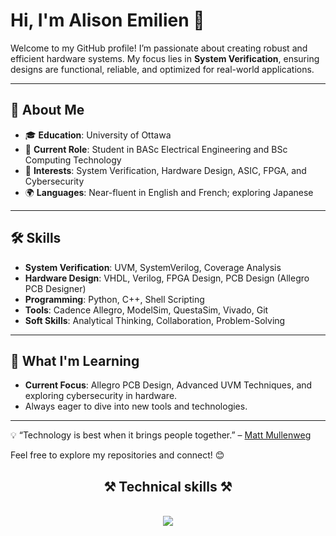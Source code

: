 # Hi, I'm Alison Emilien 👋  

Welcome to my GitHub profile! I’m passionate about creating robust and efficient hardware systems. My focus lies in **System Verification**, ensuring designs are functional, reliable, and optimized for real-world applications.  

---

## 🌟 About Me  
- 🎓 **Education**: University of Ottawa
- 💼 **Current Role**: Student in BASc Electrical Engineering and BSc Computing Technology
- 🎯 **Interests**: System Verification, Hardware Design, ASIC, FPGA, and Cybersecurity  
- 🌍 **Languages**: Near-fluent in English and French; exploring Japanese

---

## 🛠️ Skills  
- **System Verification**: UVM, SystemVerilog, Coverage Analysis  
- **Hardware Design**: VHDL, Verilog, FPGA Design, PCB Design (Allegro PCB Designer)  
- **Programming**: Python, C++, Shell Scripting  
- **Tools**: Cadence Allegro, ModelSim, QuestaSim, Vivado, Git  
- **Soft Skills**: Analytical Thinking, Collaboration, Problem-Solving  

---

## 🚀 What I'm Learning  
- **Current Focus**: Allegro PCB Design, Advanced UVM Techniques, and exploring cybersecurity in hardware.  
- Always eager to dive into new tools and technologies.  

---

💡 “Technology is best when it brings people together.” – [Matt Mullenweg](https://ma.tt/)  

Feel free to explore my repositories and connect! 😊  

<h2 align="center">⚒️ Technical skills ⚒️</h2>
<br/>
<div align="center">
    <img src="https://skillicons.dev/icons?i=html,css,javascript,bootstrap,figma,git,nodejs,firebase,java,python,c,c#,matlab,arduino,vscode"/>
</div>

